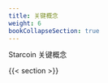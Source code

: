 ```yaml
---
title: 关键概念
weight: 6
bookCollapseSection: true
---
```


Starcoin 关键概念

<!--more-->

{{< section >}}
